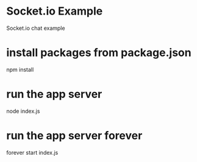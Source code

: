 # Socket.io Example
Socket.io chat example

# install packages from package.json

npm install

# run the app server

node index.js

# run the app server forever

forever start index.js
